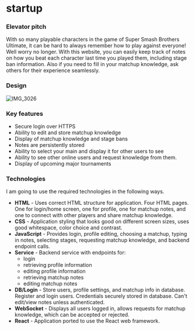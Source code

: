 # startup
### Elevator pitch

With so many playable characters in the game of Super Smash Brothers Ultimate, it can be hard to always remember how to play against everyone! Well worry no longer. With this website, you can easily keep track of notes on how you beat each character last time you played them, including stage ban information. Also if you need to fill in your matchup knowledge, ask others for their experience seamlessly.

### Design

![IMG_3026](https://github.com/davidmolgard/startup/assets/145723824/00e51592-e6aa-4c52-9b7b-c6378db7897e)


### Key features

- Secure login over HTTPS
- Ability to edit and store matchup knowledge
- Display of matchup knowledge and stage bans
- Notes are persistently stored
- Ability to select your main and display it for other users to see
- Ability to see other online users and request knowledge from them.
- Display of upcoming major tournaments

### Technologies

I am going to use the required technologies in the following ways.

- **HTML** - Uses correct HTML structure for application. Four HTML pages. One for login/home screen, one for profile, one for matchup notes, and one to connect with other players and share matchup knowledge.
- **CSS** - Application styling that looks good on different screen sizes, uses good whitespace, color choice and contrast.
- **JavaScript** - Provides login, profile editing, choosing a matchup, typing in notes, selecting stages, requesting matchup knowledge, and backend endpoint calls.
- **Service** - Backend service with endpoints for:
  - login
  - retrieving profile information
  - editing profile information
  - retrieving matchup notes
  - editing matchup notes
- **DB/Login** - Store users, profile settings, and matchup info in database. Register and login users. Credentials securely stored in database. Can't edit/view notes unless authenticated.
- **WebSocket** - Displays all users logged in, allows requests for matchup knowledge, which can be accepted or rejected.
- **React** - Application ported to use the React web framework.

